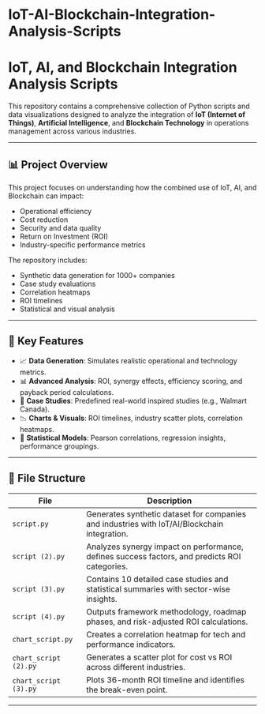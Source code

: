 # IoT-AI-Blockchain-Integration-Analysis-Scripts

# IoT, AI, and Blockchain Integration Analysis Scripts

This repository contains a comprehensive collection of Python scripts and data visualizations designed to analyze the integration of **IoT (Internet of Things)**, **Artificial Intelligence**, and **Blockchain Technology** in operations management across various industries.

---

## 📊 Project Overview

This project focuses on understanding how the combined use of IoT, AI, and Blockchain can impact:
- Operational efficiency
- Cost reduction
- Security and data quality
- Return on Investment (ROI)
- Industry-specific performance metrics

The repository includes:
- Synthetic data generation for 1000+ companies
- Case study evaluations
- Correlation heatmaps
- ROI timelines
- Statistical and visual analysis

---

## 🧠 Key Features

- 📈 **Data Generation**: Simulates realistic operational and technology metrics.
- 📊 **Advanced Analysis**: ROI, synergy effects, efficiency scoring, and payback period calculations.
- 📂 **Case Studies**: Predefined real-world inspired studies (e.g., Walmart Canada).
- 📉 **Charts & Visuals**: ROI timelines, industry scatter plots, correlation heatmaps.
- 📐 **Statistical Models**: Pearson correlations, regression insights, performance groupings.

---

## 📁 File Structure

| File | Description |
|------|-------------|
| `script.py` | Generates synthetic dataset for companies and industries with IoT/AI/Blockchain integration. |
| `script (2).py` | Analyzes synergy impact on performance, defines success factors, and predicts ROI categories. |
| `script (3).py` | Contains 10 detailed case studies and statistical summaries with sector-wise insights. |
| `script (4).py` | Outputs framework methodology, roadmap phases, and risk-adjusted ROI calculations. |
| `chart_script.py` | Creates a correlation heatmap for tech and performance indicators. |
| `chart_script (2).py` | Generates a scatter plot for cost vs ROI across different industries. |
| `chart_script (3).py` | Plots 36-month ROI timeline and identifies the break-even point. |

---
